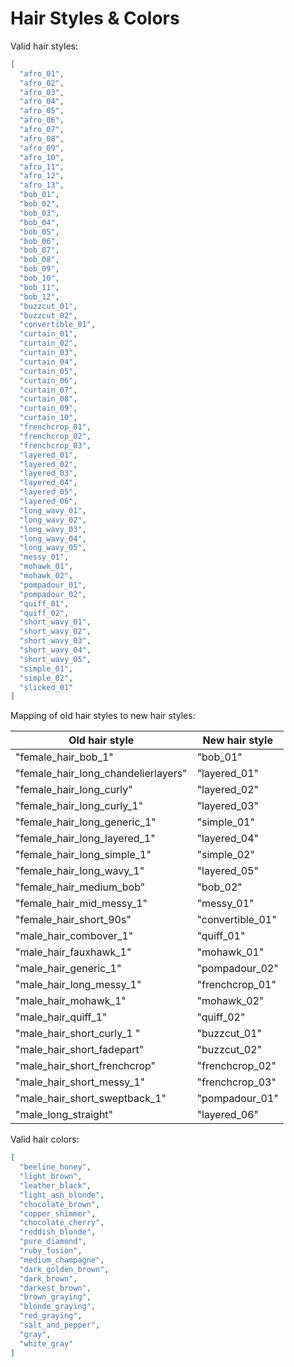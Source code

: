 # Hair Styles & Colors

Valid hair styles:

```json
[
  "afro_01",
  "afro_02",
  "afro_03",
  "afro_04",
  "afro_05",
  "afro_06",
  "afro_07",
  "afro_08",
  "afro_09",
  "afro_10",
  "afro_11",
  "afro_12",
  "afro_13",
  "bob_01",
  "bob_02",
  "bob_03",
  "bob_04",
  "bob_05",
  "bob_06",
  "bob_07",
  "bob_08",
  "bob_09",
  "bob_10",
  "bob_11",
  "bob_12",
  "buzzcut_01",
  "buzzcut_02",
  "convertible_01",
  "curtain_01",
  "curtain_02",
  "curtain_03",
  "curtain_04",
  "curtain_05",
  "curtain_06",
  "curtain_07",
  "curtain_08",
  "curtain_09",
  "curtain_10",
  "frenchcrop_01",
  "frenchcrop_02",
  "frenchcrop_03",
  "layered_01",
  "layered_02",
  "layered_03",
  "layered_04",
  "layered_05",
  "layered_06",
  "long_wavy_01",
  "long_wavy_02",
  "long_wavy_03",
  "long_wavy_04",
  "long_wavy_05",
  "messy_01",
  "mohawk_01",
  "mohawk_02",
  "pompadour_01",
  "pompadour_02",
  "quiff_01",
  "quiff_02",
  "short_wavy_01",
  "short_wavy_02",
  "short_wavy_03",
  "short_wavy_04",
  "short_wavy_05",
  "simple_01",
  "simple_02",
  "slicked_01"
]
```
Mapping of old hair styles to new hair styles:

|           Old hair style                 |   New hair style  |
|------------------------------------------|-------------------|
| "female_hair_bob_1"                      | "bob_01"          |
| "female_hair_long_chandelierlayers"      | "layered_01"      |
| "female_hair_long_curly"                 | "layered_02"      |
| "female_hair_long_curly_1"               | "layered_03"      |
| "female_hair_long_generic_1"             | "simple_01"       |
| "female_hair_long_layered_1"             | "layered_04"      |
| "female_hair_long_simple_1"              | "simple_02"       |
| "female_hair_long_wavy_1"                | "layered_05"      |
| "female_hair_medium_bob"                 | "bob_02"          |
| "female_hair_mid_messy_1"                | "messy_01"        |
| "female_hair_short_90s"                  | "convertible_01"  |
| "male_hair_combover_1"                   | "quiff_01"        |
| "male_hair_fauxhawk_1"                   | "mohawk_01"       |
| "male_hair_generic_1"                    | "pompadour_02"    |
| "male_hair_long_messy_1"                 | "frenchcrop_01"   |
| "male_hair_mohawk_1"                     | "mohawk_02"       |
| "male_hair_quiff_1"                      | "quiff_02"        |
| "male_hair_short_curly_1 "               | "buzzcut_01"      |
| "male_hair_short_fadepart"               | "buzzcut_02"      |
| "male_hair_short_frenchcrop"             | "frenchcrop_02"   |
| "male_hair_short_messy_1"                | "frenchcrop_03"   |
| "male_hair_short_sweptback_1"            | "pompadour_01"    |
| "male_long_straight"                     | "layered_06"      |

Valid hair colors:

```json
[
  "beeline_honey",
  "light_brown",
  "leather_black",
  "light_ash_blonde",
  "chocolate_brown",
  "copper_shimmer",
  "chocolate_cherry",
  "reddish_blonde",
  "pure_diamond",
  "ruby_fusion",
  "medium_champagne",
  "dark_golden_brown",
  "dark_brown",
  "darkest_brown",
  "brown_graying",
  "blonde_graying",
  "red_graying",
  "salt_and_pepper",
  "gray",
  "white_gray"
]
```
